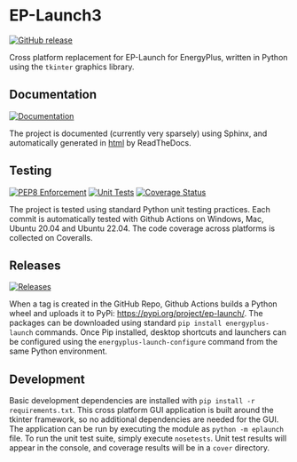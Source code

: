 # EP-Launch3

[![GitHub release](https://img.shields.io/github/release/nrel/ep-launch.svg?style=for-the-badge)](https://github.com/nrel/ep-launch/releases/latest)

Cross platform replacement for EP-Launch for EnergyPlus, written in Python using the `tkinter` graphics library.

## Documentation

[![Documentation](https://img.shields.io/readthedocs/ep-launch?label=Docs&logo=read%20the%20docs&style=for-the-badge)](https://ep-launch.readthedocs.io/en/latest/?badge=latest)

The project is documented (currently very sparsely) using Sphinx, and automatically generated in [html](https://ep-launch.readthedocs.io/en/) by ReadTheDocs.

## Testing

[![PEP8 Enforcement](https://img.shields.io/github/actions/workflow/status/NREL/EP-Launch/flake8.yml?label=Flake8&logo=github&style=for-the-badge)](https://github.com/NREL/EP-Launch/actions/workflows/flake8.yml)
[![Unit Tests](https://img.shields.io/github/actions/workflow/status/NREL/EP-Launch/unit_tests.yml?label=Unit%20Tests&logo=github&style=for-the-badge)](https://github.com/NREL/EP-Launch/actions/workflows/unit_tests.yml)
[![Coverage Status](https://img.shields.io/coveralls/github/NREL/EP-Launch?label=Coverage&logo=coveralls&style=for-the-badge)](https://coveralls.io/github/NREL/EP-Launch?branch=main)

The project is tested using standard Python unit testing practices.
Each commit is automatically tested with Github Actions on Windows, Mac, Ubuntu 20.04 and Ubuntu 22.04.
The code coverage across platforms is collected on Coveralls.

## Releases

[![Releases](https://img.shields.io/github/actions/workflow/status/NREL/EP-Launch/pypi.yml?label=Releases&logo=github&style=for-the-badge)](https://github.com/NREL/EP-Launch/actions/workflows/pypi.yml)

When a tag is created in the GitHub Repo, Github Actions builds a Python wheel and uploads it to PyPi: https://pypi.org/project/ep-launch/.
The packages can be downloaded using standard `pip install energyplus-launch` commands.
Once Pip installed, desktop shortcuts and launchers can be configured using the `energyplus-launch-configure` command from the same Python environment.

## Development

Basic development dependencies are installed with `pip install -r requirements.txt`.
This cross platform GUI application is built around the tkinter framework, so no additional dependencies are needed for the GUI.
The application can be run by executing the module as `python -m eplaunch` file.
To run the unit test suite, simply execute `nosetests`.
Unit test results will appear in the console, and coverage results will be in a `cover` directory.
